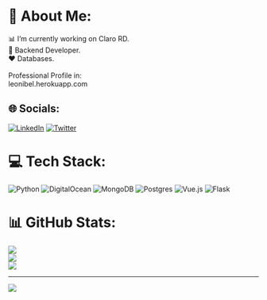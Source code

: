 # 💫 About Me:
📊 I’m currently working on Claro RD.<br>🔗 Backend Developer.<br>❤️ Databases. <br><br>Professional Profile in:<br>leonibel.herokuapp.com


## 🌐 Socials:
[![LinkedIn](https://img.shields.io/badge/LinkedIn-%230077B5.svg?logo=linkedin&logoColor=white)](https://linkedin.com/in/Leonibel-Segura-473415173) [![Twitter](https://img.shields.io/badge/Twitter-%231DA1F2.svg?logo=Twitter&logoColor=white)](https://twitter.com/@SrLeonibel) 

# 💻 Tech Stack:
![Python](https://img.shields.io/badge/python-3670A0?style=for-the-badge&logo=python&logoColor=ffdd54) ![DigitalOcean](https://img.shields.io/badge/DigitalOcean-%230167ff.svg?style=for-the-badge&logo=digitalOcean&logoColor=white) ![MongoDB](https://img.shields.io/badge/MongoDB-%234ea94b.svg?style=for-the-badge&logo=mongodb&logoColor=white) ![Postgres](https://img.shields.io/badge/postgres-%23316192.svg?style=for-the-badge&logo=postgresql&logoColor=white) ![Vue.js](https://img.shields.io/badge/vuejs-%2335495e.svg?style=for-the-badge&logo=vuedotjs&logoColor=%234FC08D) ![Flask](https://img.shields.io/badge/flask-%23000.svg?style=for-the-badge&logo=flask&logoColor=white)

# 📊 GitHub Stats:
![](https://github-readme-stats.vercel.app/api?username=LeonibelDev&theme=radical&hide_border=true&include_all_commits=true&count_private=false)<br/>
![](https://github-readme-streak-stats.herokuapp.com/?user=LeonibelDev&theme=radical&hide_border=true)<br/>
![](https://github-readme-stats.vercel.app/api/top-langs/?username=LeonibelDev&theme=radical&hide_border=true&include_all_commits=true&count_private=false&layout=compact)

---
[![](https://visitcount.itsvg.in/api?id=LeonibelDev&icon=0&color=0)](https://visitcount.itsvg.in)

<!-- Proudly created with GPRM ( https://gprm.itsvg.in ) -->
